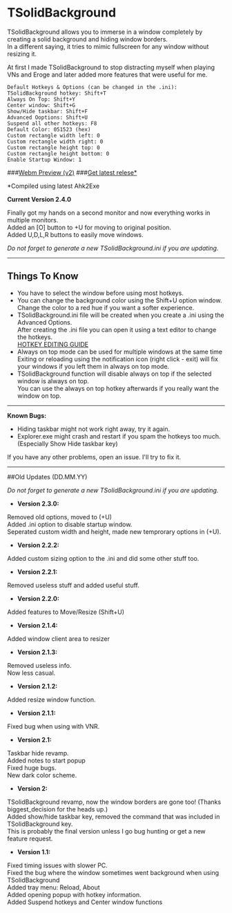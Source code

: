 # **TSolidBackground**  

TSolidBackground allows you to immerse in a window completely by creating a solid background and hiding window borders.  
In a different saying, it tries to mimic fullscreen for any window without resizing it.  

At first I made TSolidBackground to stop distracting myself when playing VNs and Eroge 
and later added more features that were useful for me.

    Default Hotkeys & Options (can be changed in the .ini):  
    TSolidBackground hotkey: Shift+T
    Always On Top: Shift+Y
    Center window: Shift+G
    Show/Hide taskbar: Shift+F
    Advanced Ooptions: Shift+U
    Suspend all other hotkeys: F8
    Default Color: 051523 (hex)
	Custom rectangle width left: 0
	Custom rectangle width right: 0
	Custom rectangle height top: 0
	Custom rectangle height bottom: 0
	Enable Startup Window: 1

###[Webm Preview (v2)](https://raw.githubusercontent.com/Onurtag/TSolidBackground/gh-pages/Preview/TSolidBackground%20Preview.webm)
###[Get latest relese*](https://github.com/Onurtag/TSolidBackground/releases)  

*Compiled using latest Ahk2Exe  


**Current Version 2.4.0**  

Finally got my hands on a second monitor and now everything works in multiple monitors.  
Added an [O] button to +U for moving to original position.  
Added U,D,L,R buttons to easily move windows.  
	
*Do not forget to generate a new TSolidBackground.ini if you are updating.*  

--------------------  
## Things To Know  

* You have to select the window before using most hotkeys.  
* You can change the background color using the Shift+U option window.  
Change the color to a red hue if you want a softer experience.  
* TSolidBackground.ini file will be created when you create a .ini using the Advanced Options.  
After creating the .ini file you can open it using a text editor to change the hotkeys.  
[HOTKEY EDITING GUIDE](http://www.autohotkey.com/docs/Hotkeys.htm)  
* Always on top mode can be used for multiple windows at the same time  
Exiting or reloading using the notification icon (right click - exit) will fix your windows if you left them in always on top mode.  
* TSolidBackground function will disable always on top if the selected window is always on top.  
You can use the always on top hotkey afterwards if you really want the window on top.  

--------------------  
**Known Bugs:**  

* Hiding taskbar might not work right away, try it again.  
* Explorer.exe might crash and restart if you spam the hotkeys too much. (Especially Show Hide taskbar key)  

If you have any other problems, open an issue. I'll try to fix it.  


--------------------  
##Old Updates (DD.MM.YY)  

*Do not forget to generate a new TSolidBackground.ini if you are updating.*  

* **Version 2.3.0:**  

Removed old options, moved to (+U)  
Added .ini option to disable startup window.  
Seperated custom width and height, made new temprorary options in (+U).  

* **Version 2.2.2:**  

Added custom sizing option to the .ini and did some other stuff too.

* **Version 2.2.1:**  

Removed useless stuff and added useful stuff.


* **Version 2.2.0:**  

Added features to Move/Resize (Shift+U)


* **Version 2.1.4:**  

Added window client area to resizer


* **Version 2.1.3:**  

Removed useless info.  
Now less casual.  


* **Version 2.1.2:**  

Added resize window function.


* **Version 2.1.1:**  

Fixed bug when using with VNR.


* **Version 2.1:**  

Taskbar hide revamp.  
Added notes to start popup  
Fixed huge bugs.  
New dark color scheme.  


* **Version 2:**  

TSolidBackground revamp, now the window borders are gone too! (Thanks biggest_decision for the heads up.)  
Added show/hide taskbar key, removed the command that was included in TSolidBackground key.  
This is probably the final version unless I go bug hunting or get a new feature request.  


* **Version 1.1:**  

Fixed timing issues with slower PC.  
Fixed the bug where the window sometimes went background when using TSolidBackground  
Added tray menu: Reload, About  
Added opening popup with hotkey information.  
Added Suspend hotkeys and Center window functions
